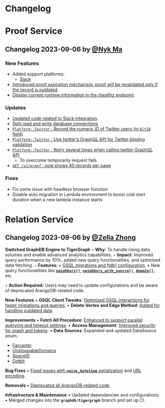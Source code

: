
# Changelog

# Proof Service

## Changelog 2023-09-06 by [@Nyk Ma]([https://github.com/nykma](https://github.com/nykma))

### New Features

- Added support platforms:
    - [Slack](https://github.com/NextDotID/proof_server/commit/66a3974879b2bed0e148a33dbed3d0a9b4e53d18)
- [Introduced proof expiration mechanism: proof will be revalidated only if the record is outdated](https://github.com/NextDotID/proof_server/commit/b121a1855100d37142f92b383ea5c2bb6134c55f). 
- [Display current runtime information in the /healthz endpoint]((https://github.com/NextDotID/proof_server/commit/bcbc3bd3e7b62cf87fcf97bf1af5db62a620d408)).

### Updates

- [Updated code related to Slack integration](https://github.com/NextDotID/proof_server/commit/66a3974879b2bed0e148a33dbed3d0a9b4e53d18). 
- [Split read and write database connections](https://github.com/NextDotID/proof_server/commit/9e82cacdd9e187abacbd397069c120ab97cd1476)
- [`Platform::Twitter` : Record the numeric ID of Twitter users (in `AltID` field)](https://github.com/NextDotID/proof_server/commit/c4962f661c478b20dab858fd8116472b16cd3104)
- [`Platform::Twitter` : Use twitter’s GraphQL API for Twitter binding validation](https://github.com/NextDotID/proof_server/commit/1e347de2dde2c3a5db091082d73a585d430fc3c4)
- [`Platform::Twitter` : Retry several times when calling twitter GraphQL API](https://github.com/NextDotID/proof_server/commit/fb0e97d8170f3cb71cd846fab56d0dfcc8ddc389)
    - To overcome temporarily request fails
- [`GET /v1/proof` : now shows 40 records per page](https://github.com/NextDotID/proof_server/commit/f894b6c6c9bb4d81585608b84d945a832c8073cb)

### Fixes

- Fix some issue with headless browser function
- Disable auto migration in Lambda environment to boost cold start duration when a new lambda instance starts

# Relation Service

## Changelog 2023-09-06 by [@Zella Zhong]([https://github.com/ZhongFuze](https://github.com/ZhongFuze))

**Switched GraphDB Engine to TigerGraph**
    ◦ **Why**: To handle rising data volumes and enable advanced analytics capabilities.
    ◦ **Impact**: Improved query performance by 70%, added new query functionalities, and optimized data fetching.
    ◦ **Features**:
        ▪ [GSQL migrations and [tdb] configuration]((https://github.com/NextDotID/relation_server/pull/105/commits/61895f0ccf00d6a595caaaa91a34dab785c3d501)).
        ▪ New query functionalities like [**`neighbors()`**]((https://github.com/NextDotID/relation_server/pull/105/commits/319d93605457bacb6cac44e44475f35f0dc69359)), [**`neighbors_with_source()`**]((https://github.com/NextDotID/relation_server/pull/105/commits/d166c76ef0b0abb539631daefed2fad29c4a55d9)), [**`domain()`**]((https://github.com/NextDotID/relation_server/pull/105/commits/f4b3fa21d7714524ea9600466e53a69f28d054df)), etc.

 ◦ **Action Required**: Users may need to update configurations and be aware of deprecated ArangoDB-related code.

**New Features**
• **GSQL Client Tweaks**: [Optimized GSQL interactions for faster migrations and queries](https://github.com/NextDotID/relation_server/pull/105/commits/f99e5a26a360811a2cc16a296d0d84656f88f178). 
• **Delete Vertex and Edge Method**: [Added for handling outdated data](https://github.com/NextDotID/relation_server/pull/105/commits/a5ce35a05ab402d0a2bfa3023135ce8008a69d74). 



**Improvements**
• **Fetch All Procedure**: [Enhanced to support parallel querying and timeout settings](https://github.com/NextDotID/relation_server/pull/105/commits/e7282c9c068f7aa192985439e5554ec880a343c5).
• **Access Management**: [Improved security for graph and tokens](https://github.com/NextDotID/relation_server/pull/105/commits/cabd96d91945c810f1757d2b1141224e8870acfc).
• **Data Sources**: Expanded and updated DataSource enum.
- [Farcaster](https://github.com/NextDotID/relation_server/pull/91) 
- [UnstoppableDomains](https://github.com/NextDotID/relation_server/pull/86)
- [SpaceID](https://github.com/NextDotID/relation_server/pull/93) 
- [Dotbit](https://github.com/NextDotID/relation_server/pull/89) 

**Bug Fixes**
• [Fixed issues with **`naive_datetime`** serialization](https://github.com/NextDotID/relation_server/pull/105/commits/e435a5839b6014598ffd9ebf22b0e2708879060b) and [URL encoding]((https://github.com/NextDotID/relation_server/pull/105/commits/bca19bc042c98a712c814f23ed230a2c5868f1df)).

**Removals**
• [Deprecated all ArangoDB-related code]((https://github.com/NextDotID/relation_server/pull/105/commits/4bd6c534f9513d672d6f87f90096e5b7a468ec6d)). 

**Infrastructure & Maintenance**
• Updated dependencies and configurations.
• Merged changes into the **`graphdb/tigergraph`** branch and set up CI.